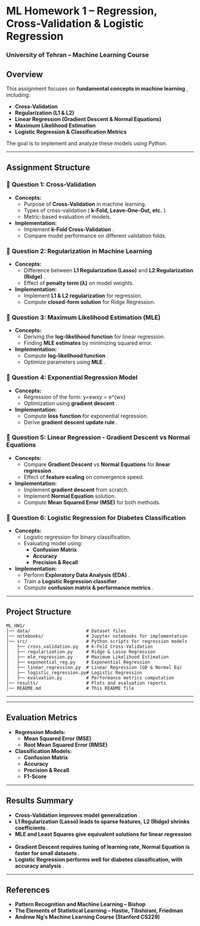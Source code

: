 
# **ML Homework 1 – Regression, Cross-Validation & Logistic Regression**

### **University of Tehran – Machine Learning Course**

## **Overview**

This assignment focuses on  **fundamental concepts in machine learning** , including:

* **Cross-Validation**
* **Regularization (L1 & L2)**
* **Linear Regression (Gradient Descent & Normal Equations)**
* **Maximum Likelihood Estimation**
* **Logistic Regression & Classification Metrics**

The goal is to implement and analyze these models using Python.

---

## **Assignment Structure**

### 📌 **Question 1: Cross-Validation**

* **Concepts:**
  * Purpose of **Cross-Validation** in machine learning.
  * Types of cross-validation ( **k-Fold, Leave-One-Out, etc.** ).
  * Metric-based evaluation of models.
* **Implementation:**
  * Implement  **k-Fold Cross-Validation** .
  * Compare model performance on different validation folds.

### 📌 **Question 2: Regularization in Machine Learning**

* **Concepts:**
  * Difference between **L1 Regularization (Lasso)** and  **L2 Regularization (Ridge)** .
  * Effect of **penalty term (λ)** on model weights.
* **Implementation:**
  * Implement **L1 & L2 regularization** for regression.
  * Compute **closed-form solution** for Ridge Regression.

### 📌 **Question 3: Maximum Likelihood Estimation (MLE)**

* **Concepts:**
  * Deriving the **log-likelihood function** for linear regression.
  * Finding **MLE estimates** by minimizing squared error.
* **Implementation:**
  * Compute  **log-likelihood function** .
  * Optimize parameters using  **MLE** .

### 📌 **Question 4: Exponential Regression Model**

* **Concepts:**
  * Regression of the form:
    y=ewxy = e^{wx}
  * Optimization using  **gradient descent** .
* **Implementation:**
  * Compute **loss function** for exponential regression.
  * Derive  **gradient descent update rule** .

### 📌 **Question 5: Linear Regression - Gradient Descent vs Normal Equations**

* **Concepts:**
  * Compare **Gradient Descent** vs **Normal Equations** for  **linear regression** .
  * Effect of **feature scaling** on convergence speed.
* **Implementation:**
  * Implement **gradient descent** from scratch.
  * Implement **Normal Equation** solution.
  * Compute **Mean Squared Error (MSE)** for both methods.

### 📌 **Question 6: Logistic Regression for Diabetes Classification**

* **Concepts:**
  * Logistic regression for binary classification.
  * Evaluating model using:
    * **Confusion Matrix**
    * **Accuracy**
    * **Precision & Recall**
* **Implementation:**
  * Perform  **Exploratory Data Analysis (EDA)** .
  * Train a  **Logistic Regression classifier** .
  * Compute  **confusion matrix & performance metrics** .

---

## **Project Structure**

```
ML_HW1/
│── data/                     # Dataset files
│── notebooks/                # Jupyter notebooks for implementation
│── src/                      # Python scripts for regression models
│   ├── cross_validation.py   # k-Fold Cross-Validation
│   ├── regularization.py     # Ridge & Lasso Regression
│   ├── mle_regression.py     # Maximum Likelihood Estimation
│   ├── exponential_reg.py    # Exponential Regression
│   ├── linear_regression.py  # Linear Regression (GD & Normal Eq)
│   ├── logistic_regression.py# Logistic Regression
│   ├── evaluation.py         # Performance metrics computation
│── results/                  # Plots and evaluation reports
│── README.md                 # This README file
```

---

---

## **Evaluation Metrics**

* **Regression Models:**
  * **Mean Squared Error (MSE)**
  * **Root Mean Squared Error (RMSE)**
* **Classification Models:**
  * **Confusion Matrix**
  * **Accuracy**
  * **Precision & Recall**
  * **F1-Score**

---

## **Results Summary**

* **Cross-Validation improves model generalization** .
* **L1 Regularization (Lasso) leads to sparse features, L2 (Ridge) shrinks coefficients** .
* **MLE and Least Squares give equivalent solutions for linear regression** .
* **Gradient Descent requires tuning of learning rate, Normal Equation is faster for small datasets** .
* **Logistic Regression performs well for diabetes classification, with accuracy analysis** .

---

## **References**

* **Pattern Recognition and Machine Learning – Bishop**
* **The Elements of Statistical Learning – Hastie, Tibshirani, Friedman**
* **Andrew Ng’s Machine Learning Course (Stanford CS229)**
